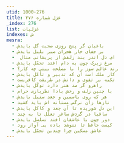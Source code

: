 ```yaml
---
utid: 1000-276
title: غزل شماره ۲۷۶
_index: 276
list: غزلیات
indexes: ش
mesra:
  - باغبان گر پنج روزی صحبت گل بایدش
  - بر جفای خار هجران صبر بلبل بایدش
  - ‌ ای دل اندر بند زلفش از پریشانی منال
  - مرغ زیرک چون به دام افتد تحمّل بایدش
  - رند عالم سوز را با مصلحت بینی چه کار؟
  - کار ملک است آن که تدبیر و تأمّل بایدش
  - تکیه بر تقوی و دانش در طریقت کافریست
  - راهرو گر صد هنر دارد توکّل بایدش
  - با چنین زلف و رخش بادا نظربازی حرام
  - هر که روی یاسمین و جعد سنبل بایدش
  - نازها زآن نرگس مستانه اش باید کشید
  - این دل شوریده تا آن جعد و کاکل بایدش
  - ساقیا در گردش ساغر تعلّل تا به چند
  - دور چون با عاشقان افتد تسلسل بایدش
  - کیست حافظ تا ننوشد باده بی آواز رود
  - عاشق مسکین چرا چندین تجمّل بایدش
---
```

